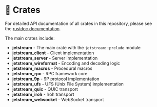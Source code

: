 # 🦀 Crates

For detailed API documentation of all crates in this repository, please see the [rustdoc documentation](doc/jetstream/index.html).

The main crates include:
- **jetstream** - The main crate with the `jetstream::prelude` module
- **jetstream_client** - Client implementation
- **jetstream_server** - Server implementation  
- **jetstream_wireformat** - Encoding and decoding logic
- **jetstream_macros** - Procedural macros
- **jetstream_rpc** - RPC framework core
- **jetstream_9p** - 9P protocol implementation
- **jetstream_ufs** - UFS (Unix File System) implementation
- **jetstream_quic** - QUIC transport
- **jetstream_iroh** - Iroh transport
- **jetstream_websocket** - WebSocket transport
